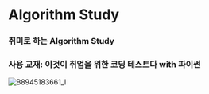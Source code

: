 # Algorithm Study

### 취미로 하는 Algorithm Study
### 사용 교재: 이것이 취업을 위한 코딩 테스트다 with 파이썬
![B8945183661_l](https://user-images.githubusercontent.com/59161083/126057033-7d781a5e-d182-4213-a675-0a33cd48ddfb.jpg)
